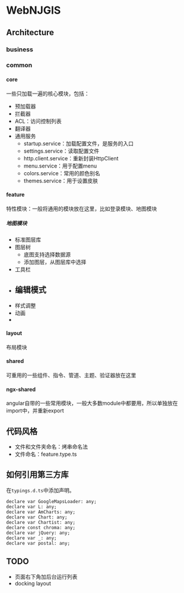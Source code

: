 # WebNJGIS

## Architecture
### business
### common
#### core
一些只加载一遍的核心模块，包括：
- 预加载器
- 拦截器
- ACL：访问控制列表
- 翻译器
- 通用服务
    - startup.service：加载配置文件，是服务的入口
    - settings.service：读取配置文件
    - http.client.service：重新封装HttpClient
    - menu.service：用于配置menu
    - colors.service：常用的颜色别名
    - themes.service：用于设置皮肤
#### feature
特性模块：一般将通用的模块放在这里，比如登录模块、地图模块

##### 地图模块

- 标准图层库
- 图层树
    - 底图支持选择数据源
    - 添加图层，从图层库中选择
- 工具栏
- 编辑模式
    - 
- 样式调整
- 动画
- 

#### layout
布局模块

#### shared
可重用的一些组件、指令、管道、主题、验证器放在这里

#### ngx-shared
angular自带的一些常用模块，一般大多数module中都要用，所以单独放在import中，并重新export

## 代码风格
- 文件和文件夹命名：烤串命名法
- 文件命名：feature.type.ts

## 如何引用第三方库

在`typings.d.ts`中添加声明。
```
declare var GoogleMapsLoader: any;
declare var L: any;
declare var AmCharts: any;
declare var Chart: any;
declare var Chartist: any;
declare const chroma: any;
declare var jQuery: any;
declare var _: any;
declare var postal: any;
```

## TODO
- 页面右下角加后台运行列表
- docking layout
